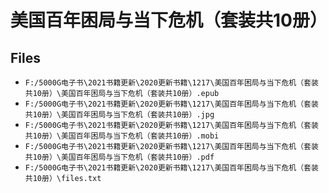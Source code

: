 # 美国百年困局与当下危机（套装共10册）

## Files

- `F:/5000G电子书\2021书籍更新\2020更新书籍\1217\美国百年困局与当下危机（套装共10册）\美国百年困局与当下危机（套装共10册）.epub`
- `F:/5000G电子书\2021书籍更新\2020更新书籍\1217\美国百年困局与当下危机（套装共10册）\美国百年困局与当下危机（套装共10册）.jpg`
- `F:/5000G电子书\2021书籍更新\2020更新书籍\1217\美国百年困局与当下危机（套装共10册）\美国百年困局与当下危机（套装共10册）.mobi`
- `F:/5000G电子书\2021书籍更新\2020更新书籍\1217\美国百年困局与当下危机（套装共10册）\美国百年困局与当下危机（套装共10册）.pdf`
- `F:/5000G电子书\2021书籍更新\2020更新书籍\1217\美国百年困局与当下危机（套装共10册）\files.txt`
